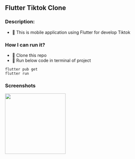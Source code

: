 ## Flutter Tiktok Clone 

### Description:
- :rocket: This is mobile application using Flutter for develop Tiktok

### How I can run it?
- :rocket: Clone this repo
- :rocket: Run below code in terminal of project
```terminal
flutter pub get
flutter run
```
### Screenshots

<img src="https://github.com/hongvinhmobile/flutter_tiktok_clone/blob/master/screenshots/home.png?raw=true" width="200px"/>